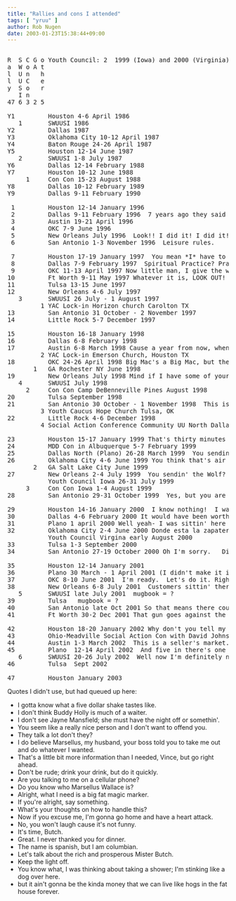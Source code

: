```yaml
---
title: "Rallies and cons I attended"
tags: [ "yruu" ]
author: Rob Nugen
date: 2003-01-23T15:38:44+09:00
---
```

<pre>   
R  S C G o Youth Council: 2  1999 (Iowa) and 2000 (Virginia)
a  W o A t 
l  U n   h 
l  U C   e 
y  S o   r 
   I n     
47 6 3 2 5
                   
Y1         Houston 4-6 April 1986
   1       SWUUSI 1986 
Y2         Dallas 1987
Y3         Oklahoma City 10-12 April 1987 
Y4         Baton Rouge 24-26 April 1987 
Y5         Houston 12-14 June 1987 
   2       SWUUSI 1-8 July 1987 
Y6         Dallas 12-14 February 1988 
Y7         Houston 10-12 June 1988 
     1     Con Con 15-23 August 1988
Y8         Dallas 10-12 February 1989 
Y9         Dallas 9-11 February 1990 
                                                                   QUOTES:
 1         Houston 12-14 January 1996
 2         Dallas 9-11 February 1996  7 years ago they said I was too old.  So I came back as an advisor, and now I'm addicted.
 3         Austin 19-21 April 1996
 4         OKC 7-9 June 1996
 5         New Orleans July 1996  Look!! I did it! I did it!
 6         San Antonio 1-3 November 1996  Leisure rules.
               
 7         Houston 17-19 January 1997  You mean *I* have to send in a registration?
 8         Dallas 7-9 February 1997  Spiritual Practice? Practice more.  After worship, Silent Football!
 9         OKC 11-13 April 1997 Now little man, I give the watch to you.
10         Ft Worth 9-11 May 1997 Whatever it is, LOOK OUT! IT'S RIGHT BEHIND YOU!
11         Tulsa 13-15 June 1997
12         New Orleans 4-6 July 1997
   3       SWUUSI 26 July - 1 August 1997
         1 YAC Lock-in Horizon church Carolton TX
13         San Antonio 31 October - 2 November 1997
14         Little Rock 5-7 December 1997
              
15         Houston 16-18 January 1998
16         Dallas 6-8 February 1998
17         Austin 6-8 March 1998 Cause a year from now, when' you're kickin' it in the Caribbean, you're gonna say, "Marsellus Wallace was right."
         2 YAC Lock-in Emerson Church, Houston TX
18         OKC 24-26 April 1998 Big Mac's a Big Mac, but they call it Le Big Mac.
       1   GA Rochester NY June 1998
19         New Orleans July 1998 Mind if I have some of your tasty beverage to wash this down?
   4       SWUUSI July 1998
     2     Con Con Camp DeBenneville Pines August 1998
20         Tulsa September 1998
21         San Antonio 30 October - 1 November 1998  This is Jack, Rabbit, Slims.  An Elvis guy like you should love this place.
         3 Youth Caucus Hope Church Tulsa, OK
22         Little Rock 4-6 December 1998
         4 Social Action Conference Community UU North Dallas
	
23         Houston 15-17 January 1999 That's thirty minutes away; I'll be there in ten.
24         MDD Con in Albuquerque 5-7 February 1999
25         Dallas North (Plano) 26-28 March 1999  You sendin' The Wolf?
26         Oklahoma City 4-6 June 1999 You think that's air you're breathing now?
       2   GA Salt Lake City June 1999
27         New Orleans 2-4 July 1999  You sendin' the Wolf?
           Youth Council Iowa 26-31 July 1999
     3     Con Con Iowa 1-4 August 1999
28         San Antonio 29-31 October 1999  Yes, but you are aware there's an invention called television and on that invention they show shows?
	
29         Houston 14-16 January 2000  I know nothing!  I was not in charge.
30         Dallas 4-6 February 2000 It would have been worth him keying it just so I coulda caught him at it.
31         Plano 1 april 2000 Well yeah- I was sittin' here eatin' my muffin 'n drinkin' my coffee 'n replaying the incident in my head, when I had what alcoholics refer to as, 'a moment of clarity.'
32         Oklahoma City 2-4 June 2000 Donde esta la zapateria?
           Youth Council Virgina early August 2000
33         Tulsa 1-3 September 2000
34         San Antonio 27-19 October 2000 Oh I'm sorry.   Did I break your concentration?
	
35         Houston 12-14 January 2001
36         Plano 30 March - 1 April 2001 (I didn't make it into mugbook)
37         OKC 8-10 June 2001  I'm ready.  Let's do it. Right here. Right now.
38         New Orleans 6-8 July 2001  Customers sittin' there with food in their mouths.  They don't know what's going on.
   5       SWUUSI late July 2001  mugbook = ?
39         Tulsa   mugbook = ?
40         San Antonio late Oct 2001 So that means there could be up to five guys up there?
41         Ft Worth 30-2 Dec 2001 That gun goes against the entire idea behind piercing.

42         Houston 18-20 January 2002 Why don't you tell my man Vince here where you got the shit hid at.
43         Ohio-Meadville Social Action Con with David Johnston 1-3 February 2002 It's on the wall by the two African fellows.
44         Austin 1-3 March 2002  This is a seller's market.
45         Plano  12-14 April 2002  And five in there's one two three four five of us.
   6       SWUUSI 20-26 July 2002  Well now I'm definitely not gonna tell you cause it's been built up too much.
46         Tulsa  Sept 2002
<!           missed San Antonio because of the Marta situation >
47         Houston January 2003 
</pre>

Quotes I didn't use, but had queued up here:

* I gotta know what a five dollar shake tastes like.
* I don't think Buddy Holly is much of a waiter.
* I don't see Jayne Mansfield; she must have the night off or somethin'.
* You seem like a really nice person and I don't want to offend you.
* They talk a lot don't they?
* I do believe Marsellus, my husband, your boss told you to take me out and do whatever I wanted.
* That's a little bit more information than I needed, Vince, but go right ahead.
* Don't be rude; drink your drink, but do it quickly.
* Are you talking to me on a cellular phone?
* Do you know who Marsellus Wallace is?
* Alright, what I need is a big fat magic marker.
* If you're alright, say something.
* What's your thoughts on how to handle this?
* Now if you excuse me, I'm gonna go home and have a heart attack.
* No, you won't laugh cause it's not funny.
* It's time, Butch.
* Great.  I never thanked you for dinner.
* The name is spanish, but I am columbian.
* Let's talk about the rich and prosperous Mister Butch.
* Keep the light off.
* You know what, I was thinking about taking a shower; I'm stinking like a dog over here.
* but it ain't gonna be the kinda money that we can live like hogs in the fat house forever.
